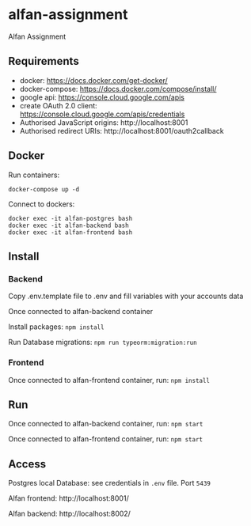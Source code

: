 # alfan-assignment
Alfan Assignment

## Requirements

- docker: https://docs.docker.com/get-docker/
- docker-compose: https://docs.docker.com/compose/install/
- google api: https://console.cloud.google.com/apis
- create OAuth 2.0 client: https://console.cloud.google.com/apis/credentials
- Authorised JavaScript origins: http://localhost:8001
- Authorised redirect URIs: http://localhost:8001/oauth2callback

## Docker

Run containers:

```
docker-compose up -d
```

Connect to dockers:

```
docker exec -it alfan-postgres bash
docker exec -it alfan-backend bash
docker exec -it alfan-frontend bash
```

## Install

### Backend

Copy .env.template file to .env and fill variables with your accounts data

Once connected to alfan-backend container

Install packages: `npm install`

Run Database migrations: `npm run typeorm:migration:run`

### Frontend

Once connected to alfan-frontend container, run: `npm install`

## Run

Once connected to alfan-backend container, run: `npm start`

Once connected to alfan-frontend container, run: `npm start`

## Access

Postgres local Database: see credentials in `.env` file. Port `5439`

Alfan frontend: http://localhost:8001/

Alfan backend: http://localhost:8002/
